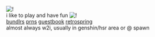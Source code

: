 ![!](https://cdn.discordapp.com/emojis/1112597905593880669.webp?size=96&quality=lossless)   
i like to play and have fun ![!](https://xyz.crd.co/assets/images/gallery11/007c8a23.png?v=6ecccb1c)  
[bundlrs](https://bundlrs.cc/argenthill) [prns](https://pronouns.cc/@boothill) [guestbook](https://galaxyranger.123guestbook.com/) [retrospring](https://retrospring.net/@gnr)  
almost always w2i, usually in genshin/hsr area or @ spawn  

